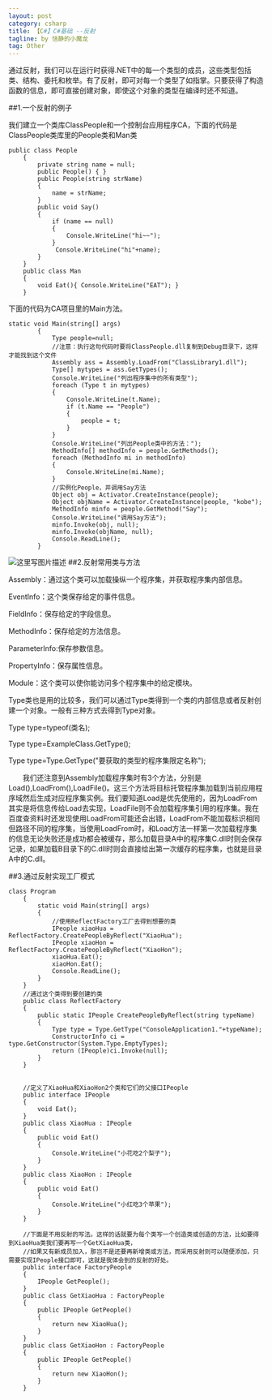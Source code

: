 ```yaml
---
layout: post
category: csharp
title: 【C#】C#基础 --反射
tagline: by 恬静的小魔龙
tag: Other
---
```


通过反射，我们可以在运行时获得.NET中的每一个类型的成员，这些类型包括类、结构、委托和枚举。有了反射，即可对每一个类型了如指掌。只要获得了构造函数的信息，即可直接创建对象，即使这个对象的类型在编译时还不知道。

##1.一个反射的例子

我们建立一个类库ClassPeople和一个控制台应用程序CA，下面的代码是ClassPeople类库里的People类和Man类

```
public class People
    {
        private string name = null;
        public People() { }
        public People(string strName)
        {
            name = strName;
        } 
        public void Say()
        {
            if (name == null)
            {
                Console.WriteLine("hi~~");
            }
             Console.WriteLine("hi"+name);
        }
    }
    public class Man
    {
        void Eat(){ Console.WriteLine("EAT"); }
    }
```
下面的代码为CA项目里的Main方法。

```
static void Main(string[] args)
        {
            Type people=null;
            //注意：执行这句代码时要将ClassPeople.dll复制到Debug目录下，这样才能找到这个文件
            Assembly ass = Assembly.LoadFrom("ClassLibrary1.dll");
            Type[] mytypes = ass.GetTypes();
            Console.WriteLine("列出程序集中的所有类型");
            foreach (Type t in mytypes)
            {
                Console.WriteLine(t.Name);
                if (t.Name == "People")
                {
                    people = t;
                }
            }
            Console.WriteLine("列出People类中的方法：");
            MethodInfo[] methodInfo = people.GetMethods();
            foreach (MethodInfo mi in methodInfo)
            {
                Console.WriteLine(mi.Name);
            }
            //实例化People，并调用Say方法
            Object obj = Activator.CreateInstance(people);
            Object objName = Activator.CreateInstance(people, "kobe");
            MethodInfo minfo = people.GetMethod("Say");
            Console.WriteLine("调用Say方法");
            minfo.Invoke(obj, null);
            minfo.Invoke(objName, null);
            Console.ReadLine();
        }
```
![这里写图片描述](https://img-blog.csdn.net/20180607093324607?watermark/2/text/aHR0cHM6Ly9ibG9nLmNzZG4ubmV0L3E3NjQ0MjQ1Njc=/font/5a6L5L2T/fontsize/400/fill/I0JBQkFCMA==/dissolve/70)
##2.反射常用类与方法

Assembly：通过这个类可以加载操纵一个程序集，并获取程序集内部信息。

EventInfo：这个类保存给定的事件信息。

FieldInfo：保存给定的字段信息。

MethodInfo：保存给定的方法信息。

ParameterInfo:保存参数信息。

PropertyInfo：保存属性信息。

Module：这个类可以使你能访问多个程序集中的给定模块。

Type类也是用的比较多，我们可以通过Type类得到一个类的内部信息或者反射创建一个对象。一般有三种方式去得到Type对象。

Type type=typeof(类名);

Type type=ExampleClass.GetType();

Type type=Type.GetType("要获取的类型的程序集限定名称");

　　我们还注意到Assembly加载程序集时有3个方法，分别是Load(),LoadFrom(),LoadFile()。这三个方法将目标托管程序集加载到当前应用程序域然后生成对应程序集实例。我们要知道Load是优先使用的，因为LoadFrom其实是将信息传给Load去实现，LoadFile则不会加载程序集引用的程序集。我在百度查资料时还发现使用LoadFrom可能还会出错，LoadFrom不能加载标识相同但路径不同的程序集，当使用LoadFrom时，和Load方法一样第一次加载程序集的信息无论失败还是成功都会被缓存，那么加载目录A中的程序集C.dll时则会保存记录，如果加载B目录下的C.dll时则会直接给出第一次缓存的程序集，也就是目录A中的C.dll。

##3.通过反射实现工厂模式

```
class Program
    {
        static void Main(string[] args)
        {
            //使用ReflectFactory工厂去得到想要的类
            IPeople xiaoHua = ReflectFactory.CreatePeopleByReflect("XiaoHua");
            IPeople xiaoHon = ReflectFactory.CreatePeopleByReflect("XiaoHon");
            xiaoHua.Eat();
            xiaoHon.Eat();
            Console.ReadLine(); 
        }
    }
    //通过这个类得到要创建的类
    public class ReflectFactory
    {
        public static IPeople CreatePeopleByReflect(string typeName)
        {
            Type type = Type.GetType("ConsoleApplication1."+typeName);
            ConstructorInfo ci = type.GetConstructor(System.Type.EmptyTypes);
            return (IPeople)ci.Invoke(null);
        }
    }


    //定义了XiaoHua和XiaoHon2个类和它们的父接口IPeople
    public interface IPeople
    {
        void Eat();
    }
    public class XiaoHua : IPeople
    {
        public void Eat()
        {
            Console.WriteLine("小花吃2个梨子");
        }
    }
    public class XiaoHon : IPeople
    {
        public void Eat()
        {
            Console.WriteLine("小红吃3个苹果");
        }
    }

    //下面是不用反射的写法。这样的话就要为每个类写一个创造类或创造的方法，比如要得到XiaoHua类我们要再写一个GetXiaoHua类，
    //如果又有新成员加入，那岂不是还要再新增类或方法，而采用反射则可以随便添加，只需要实现IPeople接口即可，这就是我体会到的反射的好处。
    public interface FactoryPeople
    {
        IPeople GetPeople();
    }
    public class GetXiaoHua : FactoryPeople
    {
        public IPeople GetPeople()
        {
            return new XiaoHua();
        }
    }
    public class GetXiaoHon : FactoryPeople
    {
        public IPeople GetPeople()
        {
            return new XiaoHon();
        }
    }
```

